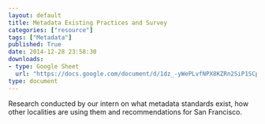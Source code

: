 ```yaml
---
layout: default
title: Metadata Existing Practices and Survey
categories: ["resource"]
tags: ["Metadata"]
published: True
date: 2014-12-28 23:58:30
downloads:
- type: Google Sheet
  url: "https://docs.google.com/document/d/1dz_-yWePLvfNPX8KZRn2SiP1SCpFcojZeO-8U8SPXgE/edit?usp=sharing"
type: document
---
```

Research conducted by our intern on what metadata standards exist, how other localities are using them and recommendations for San Francisco.
